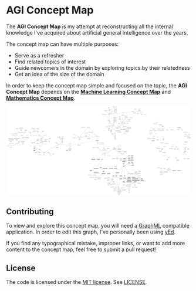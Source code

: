 # AGI Concept Map

The **AGI Concept Map** is my attempt at reconstructing all the internal knowledge I've acquired about artificial general intelligence over the years.

The concept map can have multiple purposes:
* Serve as a refresher
* Find related topics of interest
* Guide newcomers in the domain by exploring topics by their relatedness
* Get an idea of the size of the domain

In order to keep the concept map simple and focused on the topic, the **AGI Concept Map** depends on the [**Machine Learning Concept Map**](https://github.com/tomzx/machine-learning-concept-map) and [**Mathematics Concept Map**](https://github.com/tomzx/mathematics-concept-map).

[![Concept map](map.svg)](map.svg)

## Contributing

To view and explore this concept map, you will need a [GraphML](https://en.wikipedia.org/wiki/GraphML) compatible application. In order to edit this graph, I've personally been using [yEd](https://www.yworks.com/products/yed).

If you find any typographical mistake, improper links, or want to add more content to the concept map, feel free to submit a pull request!

## License

The code is licensed under the [MIT license](http://choosealicense.com/licenses/mit/). See [LICENSE](LICENSE).
